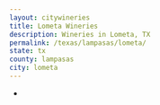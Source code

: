 ```yaml
---
layout: citywineries
title: Lometa Wineries
description: Wineries in Lometa, TX
permalink: /texas/lampasas/lometa/
state: tx
county: lampasas
city: lometa
---
```

-
